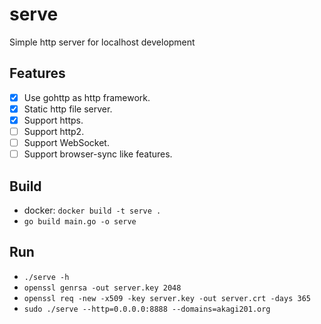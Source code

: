 # serve

Simple http server for localhost development

## Features
- [x] Use gohttp as http framework.
- [x] Static http file server.
- [x] Support https.
- [ ] Support http2.
- [ ] Support WebSocket.
- [ ] Support browser-sync like features.

## Build
* docker: `docker build -t serve .`
* `go build main.go -o serve`

## Run
* `./serve -h`
* `openssl genrsa -out server.key 2048`
* `openssl req -new -x509 -key server.key -out server.crt -days 365`
* `sudo ./serve --http=0.0.0.0:8888 --domains=akagi201.org`

